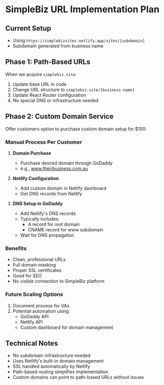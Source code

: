 # SimpleBiz URL Implementation Plan

## Current Setup
- Using `https://simplebizsites.netlify.app/sites/[subdomain]`
- Subdomain generated from business name

## Phase 1: Path-Based URLs
When we acquire `simplebiz.site`:
1. Update base URL in code
2. Change URL structure to `simplebiz.site/[business-name]`
3. Update React Router configuration
4. No special DNS or infrastructure needed

## Phase 2: Custom Domain Service
Offer customers option to purchase custom domain setup for $100:

### Manual Process Per Customer
1. **Domain Purchase**
   - Purchase desired domain through GoDaddy
   - e.g., www.theirbusiness.com.au

2. **Netlify Configuration**
   - Add custom domain in Netlify dashboard
   - Get DNS records from Netlify

3. **DNS Setup in GoDaddy**
   - Add Netlify's DNS records
   - Typically includes:
     * A record for root domain
     * CNAME record for www subdomain
   - Wait for DNS propagation

### Benefits
- Clean, professional URLs
- Full domain masking
- Proper SSL certificates
- Good for SEO
- No visible connection to SimpleBiz platform

### Future Scaling Options
1. Document process for VAs
2. Potential automation using:
   - GoDaddy API
   - Netlify API
   - Custom dashboard for domain management

## Technical Notes
- No subdomain infrastructure needed
- Uses Netlify's built-in domain management
- SSL handled automatically by Netlify
- Path-based routing simplifies implementation
- Custom domains can point to path-based URLs without issues 